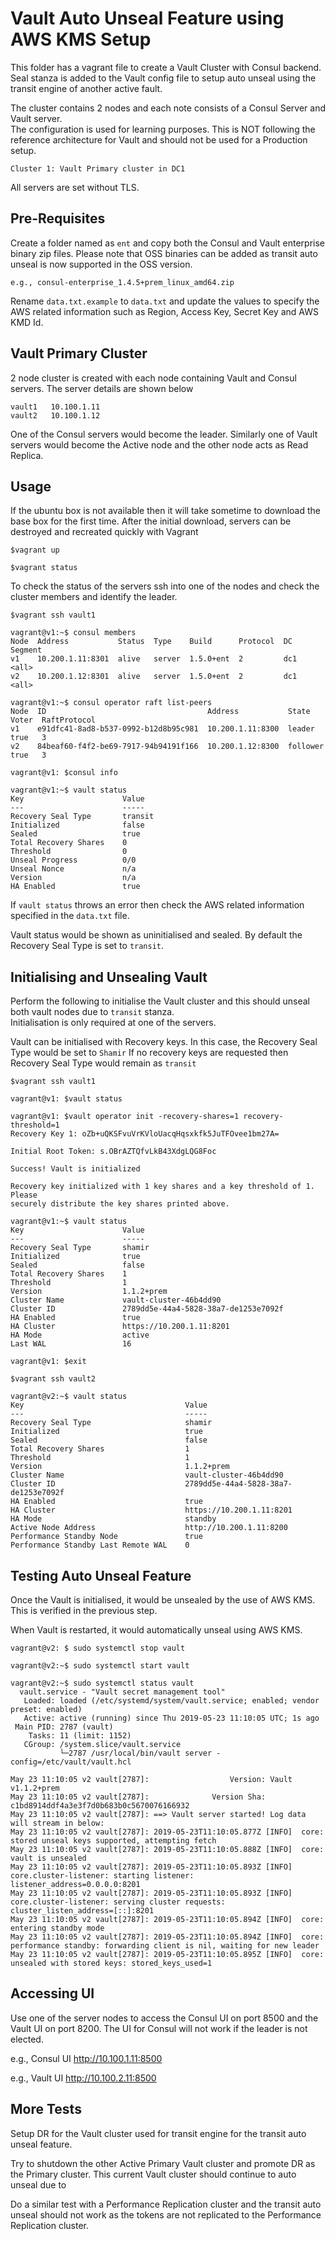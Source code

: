 # Vault Auto Unseal Feature using AWS KMS Setup
This folder has a vagrant file to create a Vault Cluster with Consul backend.  
Seal stanza is added to the Vault config file to setup auto unseal using the transit engine of another active fault. 

The cluster contains 2 nodes and each note consists of a Consul Server and Vault server.  
The configuration is used for learning purposes.  This is NOT following the reference architecture for Vault and should not be used for a Production setup.

```
Cluster 1: Vault Primary cluster in DC1 

```

All servers are set without TLS.

## Pre-Requisites
Create a folder named as ```ent``` and copy both the Consul and Vault enterprise binary zip files.  Please note that OSS binaries can be added as transit auto unseal is now supported in the OSS version.

```e.g., consul-enterprise_1.4.5+prem_linux_amd64.zip```

Rename ```data.txt.example``` to ```data.txt``` and update the values to specify the AWS related information such as Region, Access Key, Secret Key and AWS KMD Id.

## Vault Primary Cluster
2 node cluster is created with each node containing Vault and Consul servers. The server details are shown below

```
vault1   10.100.1.11
vault2   10.100.1.12
```

One of the Consul servers would become the leader.  Similarly one of Vault servers would become the Active node and the other node acts as Read Replica.

## Usage
If the ubuntu box is not available then it will take sometime to download the base box for the first time.  After the initial download, servers can be destroyed and recreated quickly with Vagrant

```
$vagrant up

$vagrant status

```

To check the status of the servers ssh into one of the nodes and check the cluster members and identify the leader.

```
$vagrant ssh vault1

vagrant@v1:~$ consul members
Node  Address           Status  Type    Build      Protocol  DC   Segment
v1    10.200.1.11:8301  alive   server  1.5.0+ent  2         dc1  <all>
v2    10.200.1.12:8301  alive   server  1.5.0+ent  2         dc1  <all>

vagrant@v1:~$ consul operator raft list-peers
Node  ID                                    Address           State     Voter  RaftProtocol
v1    e91dfc41-8ad8-b537-0992-b12d8b95c981  10.200.1.11:8300  leader    true   3
v2    84beaf60-f4f2-be69-7917-94b94191f166  10.200.1.12:8300  follower  true   3

vagrant@v1: $consul info

vagrant@v1:~$ vault status
Key                      Value
---                      -----
Recovery Seal Type       transit
Initialized              false
Sealed                   true
Total Recovery Shares    0
Threshold                0
Unseal Progress          0/0
Unseal Nonce             n/a
Version                  n/a
HA Enabled               true

```

If ```vault status``` throws an error then check the AWS related information specified in the ```data.txt``` file.

Vault status would be shown as uninitialised and sealed.  By default the Recovery Seal Type is set to ```transit```.

## Initialising and Unsealing Vault

Perform the following to initialise the Vault cluster and this should unseal both vault nodes due to ```transit``` stanza.  
Initialisation is only required at one of the servers.

Vault can be initialised with Recovery keys.  In this case, the Recovery Seal Type would be set to ```Shamir```
If no recovery keys are requested then Recovery Seal Type would remain as ```transit```

```
$vagrant ssh vault1

vagrant@v1: $vault status

vagrant@v1: $vault operator init -recovery-shares=1 recovery-threshold=1
Recovery Key 1: oZb+uQKSFvuVrKVloUacqHqsxkfk5JuTFOvee1bm27A=

Initial Root Token: s.OBrAZTQfvLkB43XdgLQG8Foc

Success! Vault is initialized

Recovery key initialized with 1 key shares and a key threshold of 1. Please
securely distribute the key shares printed above.

vagrant@v1:~$ vault status
Key                      Value
---                      -----
Recovery Seal Type       shamir
Initialized              true
Sealed                   false
Total Recovery Shares    1
Threshold                1
Version                  1.1.2+prem
Cluster Name             vault-cluster-46b4dd90
Cluster ID               2789dd5e-44a4-5828-38a7-de1253e7092f
HA Enabled               true
HA Cluster               https://10.200.1.11:8201
HA Mode                  active
Last WAL                 16

vagrant@v1: $exit

$vagrant ssh vault2

vagrant@v2:~$ vault status
Key                                    Value
---                                    -----
Recovery Seal Type                     shamir
Initialized                            true
Sealed                                 false
Total Recovery Shares                  1
Threshold                              1
Version                                1.1.2+prem
Cluster Name                           vault-cluster-46b4dd90
Cluster ID                             2789dd5e-44a4-5828-38a7-de1253e7092f
HA Enabled                             true
HA Cluster                             https://10.200.1.11:8201
HA Mode                                standby
Active Node Address                    http://10.200.1.11:8200
Performance Standby Node               true
Performance Standby Last Remote WAL    0

```

## Testing Auto Unseal Feature

Once the Vault is initialised, it would be unsealed by the use of AWS KMS.   This is verified in the previous step.

When Vault is restarted, it would automatically unseal using AWS KMS.

```
vagrant@v2: $ sudo systemctl stop vault

vagrant@v2:~$ sudo systemctl start vault

vagrant@v2:~$ sudo systemctl status vault
  vault.service - "Vault secret management tool"
   Loaded: loaded (/etc/systemd/system/vault.service; enabled; vendor preset: enabled)
   Active: active (running) since Thu 2019-05-23 11:10:05 UTC; 1s ago
 Main PID: 2787 (vault)
    Tasks: 11 (limit: 1152)
   CGroup: /system.slice/vault.service
           └─2787 /usr/local/bin/vault server -config=/etc/vault/vault.hcl

May 23 11:10:05 v2 vault[2787]:                  Version: Vault v1.1.2+prem
May 23 11:10:05 v2 vault[2787]:              Version Sha: c1bd8914ddf4a3e3f7d0b683b0c5670076166932
May 23 11:10:05 v2 vault[2787]: ==> Vault server started! Log data will stream in below:
May 23 11:10:05 v2 vault[2787]: 2019-05-23T11:10:05.877Z [INFO]  core: stored unseal keys supported, attempting fetch
May 23 11:10:05 v2 vault[2787]: 2019-05-23T11:10:05.888Z [INFO]  core: vault is unsealed
May 23 11:10:05 v2 vault[2787]: 2019-05-23T11:10:05.893Z [INFO]  core.cluster-listener: starting listener: listener_address=0.0.0.0:8201
May 23 11:10:05 v2 vault[2787]: 2019-05-23T11:10:05.893Z [INFO]  core.cluster-listener: serving cluster requests: cluster_listen_address=[::]:8201
May 23 11:10:05 v2 vault[2787]: 2019-05-23T11:10:05.894Z [INFO]  core: entering standby mode
May 23 11:10:05 v2 vault[2787]: 2019-05-23T11:10:05.894Z [INFO]  core: performance standby: forwarding client is nil, waiting for new leader
May 23 11:10:05 v2 vault[2787]: 2019-05-23T11:10:05.895Z [INFO]  core: unsealed with stored keys: stored_keys_used=1

```

## Accessing UI

Use one of the server nodes to access the Consul UI on port 8500 and the Vault UI on port 8200.  The UI for Consul will not work if the leader is not elected.

e.g., Consul UI http://10.100.1.11:8500 

e.g., Vault UI http://10.100.2.11:8500 

## More Tests

Setup DR for the Vault cluster used for transit engine for the transit auto unseal feature.

Try to shutdown the other Active Primary Vault cluster and promote DR as the Primary cluster.
This current Vault cluster should continue to auto unseal due to 

Do a similar test with a Performance Replication cluster and the transit auto unseal should not work as the tokens are not replicated to the Performance Replication cluster.